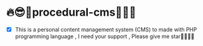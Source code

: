 # 🔥:sunglasses:🚀procedural-cms🚀:sunglasses:🔥
 - [x] This is a personal content management system (CMS) to made with PHP programming language , I need your support , Please give me star🙏💖💖💖
